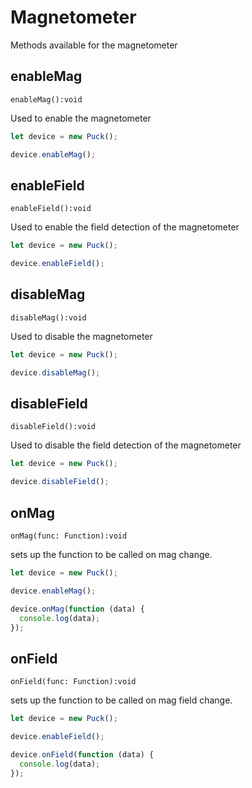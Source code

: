 # Magnetometer

Methods available for the magnetometer

## enableMag

`enableMag():void`

Used to enable the magnetometer

```javascript
let device = new Puck();

device.enableMag();
```

## enableField

`enableField():void`

Used to enable the field detection of the magnetometer

```javascript
let device = new Puck();

device.enableField();
```

## disableMag

`disableMag():void`

Used to disable the magnetometer

```javascript
let device = new Puck();

device.disableMag();
```

## disableField

`disableField():void`

Used to disable the field detection of the magnetometer

```javascript
let device = new Puck();

device.disableField();
```

## onMag

`onMag(func: Function):void`

sets up the function to be called on mag change.

```javascript
let device = new Puck();

device.enableMag();

device.onMag(function (data) {
  console.log(data);
});
```

## onField

`onField(func: Function):void`

sets up the function to be called on mag field change.

```javascript
let device = new Puck();

device.enableField();

device.onField(function (data) {
  console.log(data);
});
```
